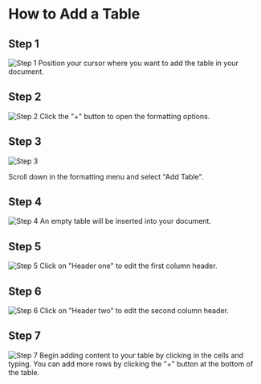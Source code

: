 # How to Add a Table

## Step 1

![Step 1](/img/add_a_table/step_1.png) Position your cursor where you want to add the table in your document.

## Step 2

![Step 2](/img/add_a_table/step_2.png) Click the "+" button to open the formatting options.

## Step 3

![Step 3](/img/add_a_table/step_3.png)

Scroll down in the formatting menu and select "Add Table".

## Step 4

![Step 4](/img/add_a_table/step_4.png) An empty table will be inserted into your document.

## Step 5

![Step 5](/img/add_a_table/step_9.png) Click on "Header one" to edit the first column header.

## Step 6

![Step 6](/img/add_a_table/step_10.png) Click on "Header two" to edit the second column header.

## Step 7

![Step 7](/img/add_a_table/step_11.png) Begin adding content to your table by clicking in the cells and typing. You can add more rows by clicking the "+" button at the bottom of the table.
